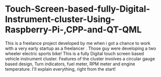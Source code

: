 # Touch-Screen-based-fully-Digital-Instrument-cluster-Using-Raspberry-Pi-,CPP-and-QT-QML
This is a freelance project developed by me when i got a chance to work with a very early startup as a freelancer . Those guy were developing a two wheeler electric sports bike! This is a fully Digital touch screen based vehicle instrument cluster. Features of the cluster involves a circular gauge based design, Turn indicators, fuel meter, RPM meter and engine temperature. I'll explain everything, right from the start!
